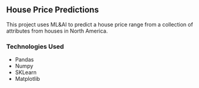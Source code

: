 ## House Price Predictions

This project uses ML&AI to predict a house price range from a collection of attributes from houses in North America.

### Technologies Used

- Pandas
- Numpy
- SKLearn
- Matplotlib

